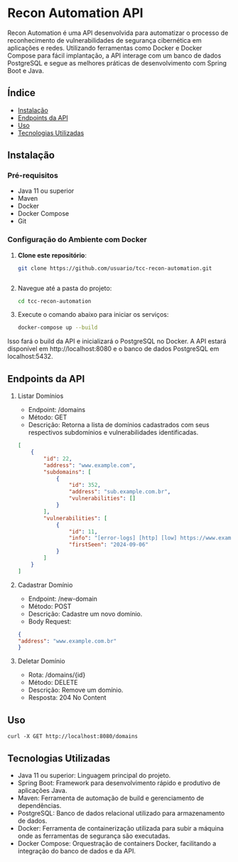 # Recon Automation API

Recon Automation é uma API desenvolvida para automatizar o processo de reconhecimento de vulnerabilidades de segurança cibernética em aplicações e redes. Utilizando ferramentas como Docker e Docker Compose para fácil implantação, a API interage com um banco de dados PostgreSQL e segue as melhores práticas de desenvolvimento com Spring Boot e Java.

## Índice

- [Instalação](#instalação)
- [Endpoints da API](#endpoints-da-api)
- [Uso](#uso)
- [Tecnologias Utilizadas](#tecnologias-utilizadas)

## Instalação

### Pré-requisitos

- Java 11 ou superior
- Maven
- Docker
- Docker Compose
- Git

### Configuração do Ambiente com Docker

1. **Clone este repositório**:

   ```bash
   git clone https://github.com/usuario/tcc-recon-automation.git
   

   
2. Navegue até a pasta do projeto:
   ```bash
   cd tcc-recon-automation


3. Execute o comando abaixo para iniciar os serviços:
   ```bash
   docker-compose up --build
Isso fará o build da API e inicializará o PostgreSQL no Docker. A API estará disponível em http://localhost:8080 e o banco de dados PostgreSQL em localhost:5432.

## Endpoints da API

1. Listar Domínios
   - Endpoint: /domains
   - Método: GET
   - Descrição: Retorna a lista de domínios cadastrados com seus respectivos subdomínios e vulnerabilidades identificadas.

    ```json
    [
        {
            "id": 22,
            "address": "www.example.com",
            "subdomains": [
                {
                    "id": 352,
                    "address": "sub.example.com.br",
                    "vulnerabilities": []
                }
            ],
            "vulnerabilities": [
                {
                    "id": 11,
                    "info": "[error-logs] [http] [low] https://www.example.com.br/error.log [paths=\"/error.log\"]",
                    "firstSeen": "2024-09-06"
                }
            ]
        }
    ]


2. Cadastrar Domínio
   - Endpoint: /new-domain
   - Método: POST
   - Descrição: Cadastre um novo domínio.
   - Body Request:
   ```json
   {
   "address": "www.example.com.br"
   }

3. Deletar Domínio
   - Rota: /domains/{id}
   - Método: DELETE
   - Descrição: Remove um domínio.
   - Resposta: 204 No Content

## Uso


    curl -X GET http://localhost:8080/domains   

## Tecnologias Utilizadas
- Java 11 ou superior: Linguagem principal do projeto.
- Spring Boot: Framework para desenvolvimento rápido e produtivo de aplicações Java.
- Maven: Ferramenta de automação de build e gerenciamento de dependências.
- PostgreSQL: Banco de dados relacional utilizado para armazenamento de dados.
- Docker: Ferramenta de containerização utilizada para subir a máquina onde as ferramentas de segurança são executadas.
- Docker Compose: Orquestração de containers Docker, facilitando a integração do banco de dados e da API.
